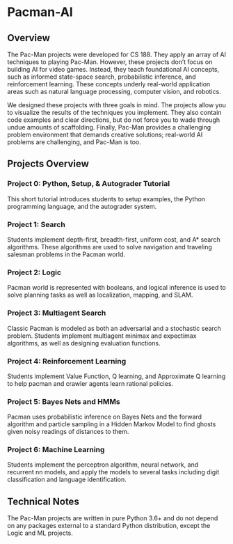 # Pacman-AI

## Overview

The Pac-Man projects were developed for CS 188. They apply an array of AI techniques to playing Pac-Man. However, these projects don’t focus on building AI for video games. Instead, they teach foundational AI concepts, such as informed state-space search, probabilistic inference, and reinforcement learning. These concepts underly real-world application areas such as natural language processing, computer vision, and robotics.

We designed these projects with three goals in mind. The projects allow you to visualize the results of the techniques you implement. They also contain code examples and clear directions, but do not force you to wade through undue amounts of scaffolding. Finally, Pac-Man provides a challenging problem environment that demands creative solutions; real-world AI problems are challenging, and Pac-Man is too.

## Projects Overview

### Project 0: Python, Setup, & Autograder Tutorial
This short tutorial introduces students to setup examples, the Python programming language, and the autograder system.

### Project 1: Search
Students implement depth-first, breadth-first, uniform cost, and A* search algorithms. These algorithms are used to solve navigation and traveling salesman problems in the Pacman world.

### Project 2: Logic
Pacman world is represented with booleans, and logical inference is used to solve planning tasks as well as localization, mapping, and SLAM.

### Project 3: Multiagent Search
Classic Pacman is modeled as both an adversarial and a stochastic search problem. Students implement multiagent minimax and expectimax algorithms, as well as designing evaluation functions.

### Project 4: Reinforcement Learning
Students implement Value Function, Q learning, and Approximate Q learning to help pacman and crawler agents learn rational policies.

### Project 5: Bayes Nets and HMMs
Pacman uses probabilistic inference on Bayes Nets and the forward algorithm and particle sampling in a Hidden Markov Model to find ghosts given noisy readings of distances to them.

### Project 6: Machine Learning
Students implement the perceptron algorithm, neural network, and recurrent nn models, and apply the models to several tasks including digit classification and language identification.

## Technical Notes
The Pac-Man projects are written in pure Python 3.6+ and do not depend on any packages external to a standard Python distribution, except the Logic and ML projects.
